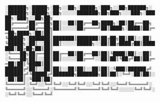 ░██████╗░█████╗░██╗░░██╗░█████╗░███╗░░██╗██████╗░  ░██████╗░█████╗░██╗░░░░░███████╗██╗███╗░░░███╗░█████╗░███╗░░██╗██╗
██╔════╝██╔══██╗██║░░██║██╔══██╗████╗░██║██╔══██╗  ██╔════╝██╔══██╗██║░░░░░██╔════╝██║████╗░████║██╔══██╗████╗░██║██║
╚█████╗░███████║███████║███████║██╔██╗██║██║░░██║  ╚█████╗░██║░░██║██║░░░░░█████╗░░██║██╔████╔██║███████║██╔██╗██║██║
░╚═══██╗██╔══██║██╔══██║██╔══██║██║╚████║██║░░██║  ░╚═══██╗██║░░██║██║░░░░░██╔══╝░░██║██║╚██╔╝██║██╔══██║██║╚████║██║
██████╔╝██║░░██║██║░░██║██║░░██║██║░╚███║██████╔╝  ██████╔╝╚█████╔╝███████╗███████╗██║██║░╚═╝░██║██║░░██║██║░╚███║██║
╚═════╝░╚═╝░░╚═╝╚═╝░░╚═╝╚═╝░░╚═╝╚═╝░░╚══╝╚═════╝░  ╚═════╝░░╚════╝░╚══════╝╚══════╝╚═╝╚═╝░░░░░╚═╝╚═╝░░╚═╝╚═╝░░╚══╝╚═╝
